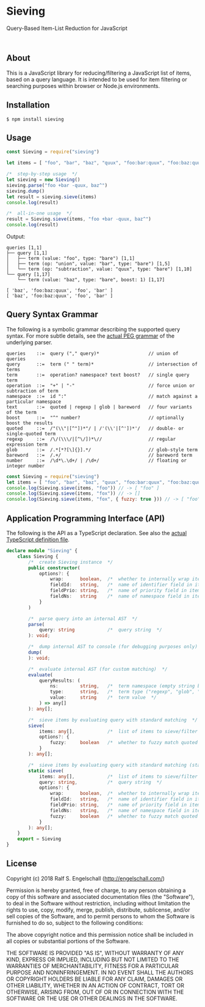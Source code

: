 
Sieving
========

Query-Based Item-List Reduction for JavaScript

<p/>
<img src="https://nodei.co/npm/sieving.png?downloads=true&stars=true" alt=""/>

<p/>
<img src="https://david-dm.org/rse/sieving.png" alt=""/>

About
-----

This is a JavaScript library for reducing/filtering a JavaScript list
of items, based on a query language. It is intended to be used for item
filtering or searching purposes within browser or Node.js environments.

Installation
------------

```shell
$ npm install sieving
```

Usage
-----

```js
const Sieving = require("sieving")

let items = [ "foo", "bar", "baz", "quux", "foo:bar:quux", "foo:baz:quux" ]

/*  step-by-step usage  */
let sieving = new Sieving()
sieving.parse("foo +bar -quux, baz^")
sieving.dump()
let result = sieving.sieve(items)
console.log(result)

/*  all-in-one usage  */
result = Sieving.sieve(items, "foo +bar -quux, baz^")
console.log(result)
```

Output:

```
queries [1,1]
├── query [1,1]
│   ├── term (value: "foo", type: "bare") [1,1]
│   ├── term (op: "union", value: "bar", type: "bare") [1,5]
│   └── term (op: "subtraction", value: "quux", type: "bare") [1,10]
└── query [1,17]
    └── term (value: "baz", type: "bare", boost: 1) [1,17]

[ 'baz', 'foo:baz:quux', 'foo', 'bar' ]
[ 'baz', 'foo:baz:quux', 'foo', 'bar' ]
```

Query Syntax Grammar
--------------------

The following is a symbolic grammar describing the supported
query syntax. For more subtle details, see the [actual PEG grammar](src/sieving.pegjs)
of the underlying parser.

```
queries    ::=  query ("," query)*                  // union of queries
query      ::=  term (" " term)*                    // intersection of terms
term       ::=  operation? namespace? text boost?   // single query term
operation  ::=  "+" | "-"                           // force union or subtraction of term
namespace  ::=  id ":"                              // match against a particular namespace
text       ::=  quoted | regexp | glob | bareword   // four variants of the term
boost      ::=  "^" number?                         // optionally boost the results
quoted     ::=  /"(\\"|[^"])*"/ | /'(\\'|[^'])*'/   // double- or single-quoted term
regexp     ::=  /\/(\\\/|[^\/])*\//                 // regular expression term
glob       ::=  /.*[*?[\]{}].*/                     // glob-style term
bareword   ::=  /.+/                                // bareword term
number     ::=  /\d*\.\d+/ | /\d+/                  // floating or integer number
```

```js
const Sieving = require("sieving")
let items = [ "foo", "bar", "baz", "quux", "foo:bar:quux", "foo:baz:quux" ]
console.log(Sieving.sieve(items, "foo")) // -> [ "foo" ]
console.log(Sieving.sieve(items, "fox")) // -> []
console.log(Sieving.sieve(items, "fox", { fuzzy: true })) // -> [ "foo" ]
```

Application Programming Interface (API)
---------------------------------------

The following is the API as a TypeScript declaration.
See also the [actual TypeScript definition file](src/sieving.d.ts).

```ts
declare module "Sieving" {
    class Sieving {
        /*  create Sieving instance  */
        public constructor(
            options?: {
                wrap:      boolean,  /*  whether to internally wrap items  */
                fieldId:   string,   /*  name of identifier field in items  */
                fieldPrio: string,   /*  name of priority field in items  */
                fieldNs:   string    /*  name of namespace field in items  */
            }
        )

        /*  parse query into an internal AST  */
        parse(
            query: string            /*  query string  */
        ): void;

        /*  dump internal AST to console (for debugging purposes only)  */
        dump(
        ): void;

        /*  evaluate internal AST (for custom matching)  */
        evaluate(
            queryResults: (
                ns:        string,   /*  term namespace (empty string by default)  */
                type:      string,   /*  term type ("regexp", "glob", "quoted", or "bare")  */
                value:     string    /*  term value  */
            ) => any[]
        ): any[];

        /*  sieve items by evaluating query with standard matching  */
        sieve(
            items: any[],            /*  list of items to sieve/filter  */
            options?: {
                fuzzy:     boolean   /*  whether to fuzzy match quoted and bare terms  */
            }
        ): any[];

        /*  sieve items by evaluating query with standard matching (stand-alone)  */
        static sieve(
            items: any[],            /*  list of items to sieve/filter  */
            query: string,           /*  query string  */
            options?: {
                wrap:      boolean,  /*  whether to internally wrap items  */
                fieldId:   string,   /*  name of identifier field in items  */
                fieldPrio: string,   /*  name of priority field in items  */
                fieldNs:   string,   /*  name of namespace field in items  */
                fuzzy:     boolean   /*  whether to fuzzy match quoted and bare terms  */
            }
        ): any[];
    }
    export = Sieving
}
```

License
-------

Copyright (c) 2018 Ralf S. Engelschall (http://engelschall.com/)

Permission is hereby granted, free of charge, to any person obtaining
a copy of this software and associated documentation files (the
"Software"), to deal in the Software without restriction, including
without limitation the rights to use, copy, modify, merge, publish,
distribute, sublicense, and/or sell copies of the Software, and to
permit persons to whom the Software is furnished to do so, subject to
the following conditions:

The above copyright notice and this permission notice shall be included
in all copies or substantial portions of the Software.

THE SOFTWARE IS PROVIDED "AS IS", WITHOUT WARRANTY OF ANY KIND,
EXPRESS OR IMPLIED, INCLUDING BUT NOT LIMITED TO THE WARRANTIES OF
MERCHANTABILITY, FITNESS FOR A PARTICULAR PURPOSE AND NONINFRINGEMENT.
IN NO EVENT SHALL THE AUTHORS OR COPYRIGHT HOLDERS BE LIABLE FOR ANY
CLAIM, DAMAGES OR OTHER LIABILITY, WHETHER IN AN ACTION OF CONTRACT,
TORT OR OTHERWISE, ARISING FROM, OUT OF OR IN CONNECTION WITH THE
SOFTWARE OR THE USE OR OTHER DEALINGS IN THE SOFTWARE.

